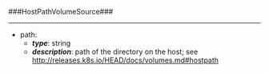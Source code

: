 ###HostPathVolumeSource###

---
* path: 
  * **_type_**: string
  * **_description_**: path of the directory on the host; see http://releases.k8s.io/HEAD/docs/volumes.md#hostpath
